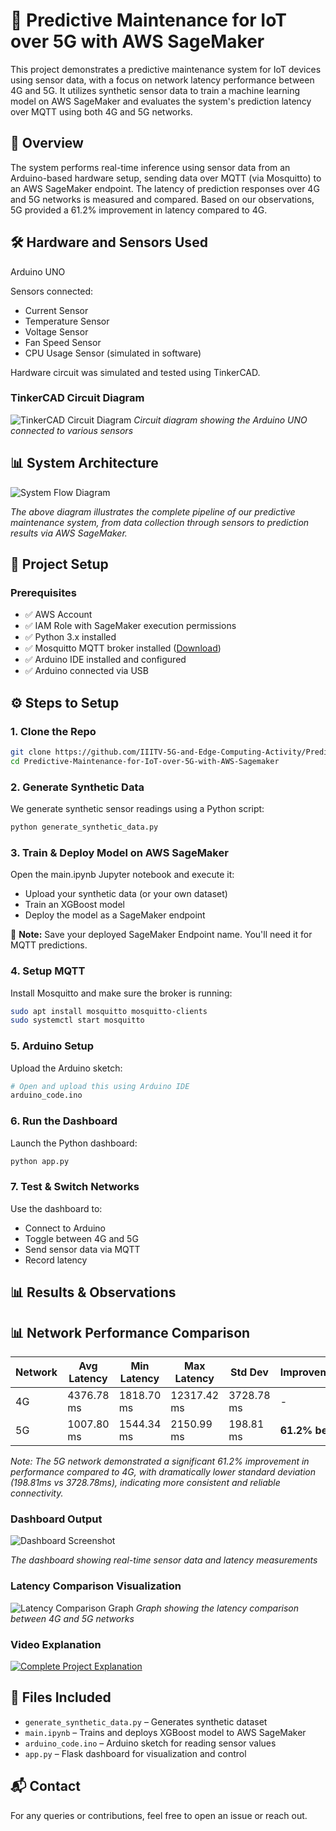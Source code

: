 # 📡 Predictive Maintenance for IoT over 5G with AWS SageMaker

This project demonstrates a predictive maintenance system for IoT devices using sensor data, with a focus on network latency performance between 4G and 5G. It utilizes synthetic sensor data to train a machine learning model on AWS SageMaker and evaluates the system's prediction latency over MQTT using both 4G and 5G networks.

## 🧠 Overview

The system performs real-time inference using sensor data from an Arduino-based hardware setup, sending data over MQTT (via Mosquitto) to an AWS SageMaker endpoint. The latency of prediction responses over 4G and 5G networks is measured and compared. Based on our observations, 5G provided a 61.2% improvement in latency compared to 4G.

## 🛠 Hardware and Sensors Used

Arduino UNO

Sensors connected:
- Current Sensor
- Temperature Sensor
- Voltage Sensor
- Fan Speed Sensor
- CPU Usage Sensor (simulated in software)

Hardware circuit was simulated and tested using TinkerCAD.

### TinkerCAD Circuit Diagram
![TinkerCAD Circuit Diagram](./images/tinkercad-circuit.png)
*Circuit diagram showing the Arduino UNO connected to various sensors*

## 📊 System Architecture

![System Flow Diagram](./images/pipeline.png)

*The above diagram illustrates the complete pipeline of our predictive maintenance system, from data collection through sensors to prediction results via AWS SageMaker.*

## 🚀 Project Setup

### Prerequisites
- ✅ AWS Account
- ✅ IAM Role with SageMaker execution permissions
- ✅ Python 3.x installed
- ✅ Mosquitto MQTT broker installed ([Download](https://mosquitto.org/download/))
- ✅ Arduino IDE installed and configured
- ✅ Arduino connected via USB

## ⚙️ Steps to Setup

### 1. Clone the Repo
```bash
git clone https://github.com/IIITV-5G-and-Edge-Computing-Activity/Predictive-Maintenance-for-IoT-over-5G-with-AWS-Sagemaker.git
cd Predictive-Maintenance-for-IoT-over-5G-with-AWS-Sagemaker
```

### 2. Generate Synthetic Data
We generate synthetic sensor readings using a Python script:

```bash
python generate_synthetic_data.py
```

### 3. Train & Deploy Model on AWS SageMaker
Open the main.ipynb Jupyter notebook and execute it:
- Upload your synthetic data (or your own dataset)
- Train an XGBoost model
- Deploy the model as a SageMaker endpoint

📌 **Note:** Save your deployed SageMaker Endpoint name. You'll need it for MQTT predictions.

### 4. Setup MQTT
Install Mosquitto and make sure the broker is running:

```bash
sudo apt install mosquitto mosquitto-clients
sudo systemctl start mosquitto
```

### 5. Arduino Setup
Upload the Arduino sketch:

```bash
# Open and upload this using Arduino IDE
arduino_code.ino
```

### 6. Run the Dashboard
Launch the Python dashboard:

```bash
python app.py
```

### 7. Test & Switch Networks
Use the dashboard to:
- Connect to Arduino
- Toggle between 4G and 5G
- Send sensor data via MQTT
- Record latency

## 📊 Results & Observations

## 📊 Network Performance Comparison

| Network | Avg Latency | Min Latency | Max Latency | Std Dev | Improvement |
|---------|-------------|-------------|-------------|---------|-------------|
| 4G      | 4376.78 ms  | 1818.70 ms  | 12317.42 ms | 3728.78 ms | - |
| 5G      | 1007.80 ms  | 1544.34 ms  | 2150.99 ms  | 198.81 ms | **61.2% better** |

*Note: The 5G network demonstrated a significant 61.2% improvement in performance compared to 4G, with dramatically lower standard deviation (198.81ms vs 3728.78ms), indicating more consistent and reliable connectivity.*

### Dashboard Output
![Dashboard Screenshot](./images/output1.jpg)
<!-- ![Dashboard Screenshot](./images/output2.png) -->
*The dashboard showing real-time sensor data and latency measurements*

### Latency Comparison Visualization
![Latency Comparison Graph](./images/output2.jpg)
*Graph showing the latency comparison between 4G and 5G networks*

### Video Explanation
[![Complete Project Explanation](./images/video-thumbnail.png)](https://youtu.be/fzUIbwaSFxA)

## 📎 Files Included
- `generate_synthetic_data.py` – Generates synthetic dataset
- `main.ipynb` – Trains and deploys XGBoost model to AWS SageMaker
- `arduino_code.ino` – Arduino sketch for reading sensor values
- `app.py` – Flask dashboard for visualization and control

## 📬 Contact
For any queries or contributions, feel free to open an issue or reach out.